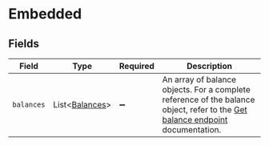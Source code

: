 # Embedded


## Fields

| Field                                                                                                                                        | Type                                                                                                                                         | Required                                                                                                                                     | Description                                                                                                                                  |
| -------------------------------------------------------------------------------------------------------------------------------------------- | -------------------------------------------------------------------------------------------------------------------------------------------- | -------------------------------------------------------------------------------------------------------------------------------------------- | -------------------------------------------------------------------------------------------------------------------------------------------- |
| `balances`                                                                                                                                   | List\<[Balances](../../models/operations/Balances.md)>                                                                                       | :heavy_minus_sign:                                                                                                                           | An array of balance objects. For a complete reference of the balance object, refer to the [Get balance endpoint](get-balance) documentation. |